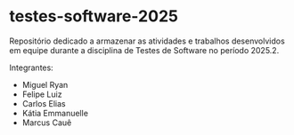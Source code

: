 # testes-software-2025
Repositório dedicado a armazenar as atividades e trabalhos desenvolvidos em equipe durante a disciplina de Testes de Software no período 2025.2.

Integrantes:
  - Miguel Ryan
  - Felipe Luiz
  - Carlos Elias
  - Kátia Emmanuelle
  - Marcus Cauê
